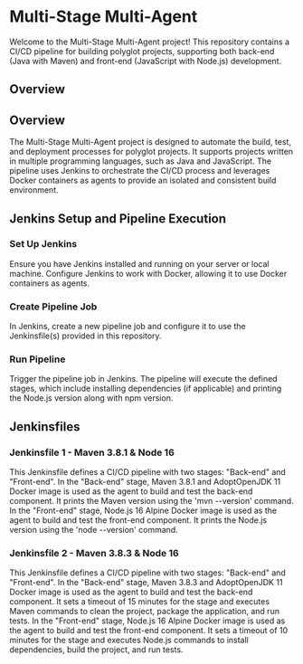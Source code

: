 # Multi-Stage Multi-Agent

Welcome to the Multi-Stage Multi-Agent project! This repository contains a CI/CD pipeline for building polyglot projects, supporting both back-end (Java with Maven) and front-end (JavaScript with Node.js) development.

## Overview

## Overview

The Multi-Stage Multi-Agent project is designed to automate the build, test, and deployment processes for polyglot projects. It supports projects written in multiple programming languages, such as Java and JavaScript. The pipeline uses Jenkins to orchestrate the CI/CD process and leverages Docker containers as agents to provide an isolated and consistent build environment.

## Jenkins Setup and Pipeline Execution

### Set Up Jenkins

Ensure you have Jenkins installed and running on your server or local machine. Configure Jenkins to work with Docker, allowing it to use Docker containers as agents.

### Create Pipeline Job

In Jenkins, create a new pipeline job and configure it to use the Jenkinsfile(s) provided in this repository.

### Run Pipeline

Trigger the pipeline job in Jenkins. The pipeline will execute the defined stages, which include installing dependencies (if applicable) and printing the Node.js version along with npm version.

## Jenkinsfiles

### Jenkinsfile 1 - Maven 3.8.1 & Node 16

This Jenkinsfile defines a CI/CD pipeline with two stages: "Back-end" and "Front-end". In the "Back-end" stage, Maven 3.8.1 and AdoptOpenJDK 11 Docker image is used as the agent to build and test the back-end component. It prints the Maven version using the 'mvn --version' command. In the "Front-end" stage, Node.js 16 Alpine Docker image is used as the agent to build and test the front-end component. It prints the Node.js version using the 'node --version' command.

### Jenkinsfile 2 - Maven 3.8.3 & Node 16

This Jenkinsfile defines a CI/CD pipeline with two stages: "Back-end" and "Front-end". In the "Back-end" stage, Maven 3.8.3 and AdoptOpenJDK 11 Docker image is used as the agent to build and test the back-end component. It sets a timeout of 15 minutes for the stage and executes Maven commands to clean the project, package the application, and run tests. In the "Front-end" stage, Node.js 16 Alpine Docker image is used as the agent to build and test the front-end component. It sets a timeout of 10 minutes for the stage and executes Node.js commands to install dependencies, build the project, and run tests.
